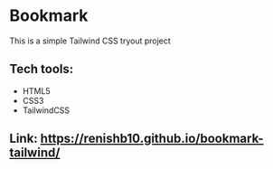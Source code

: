 # Bookmark

This is a simple Tailwind CSS tryout project

## Tech tools:

- HTML5
- CSS3
- TailwindCSS

## Link: https://renishb10.github.io/bookmark-tailwind/
